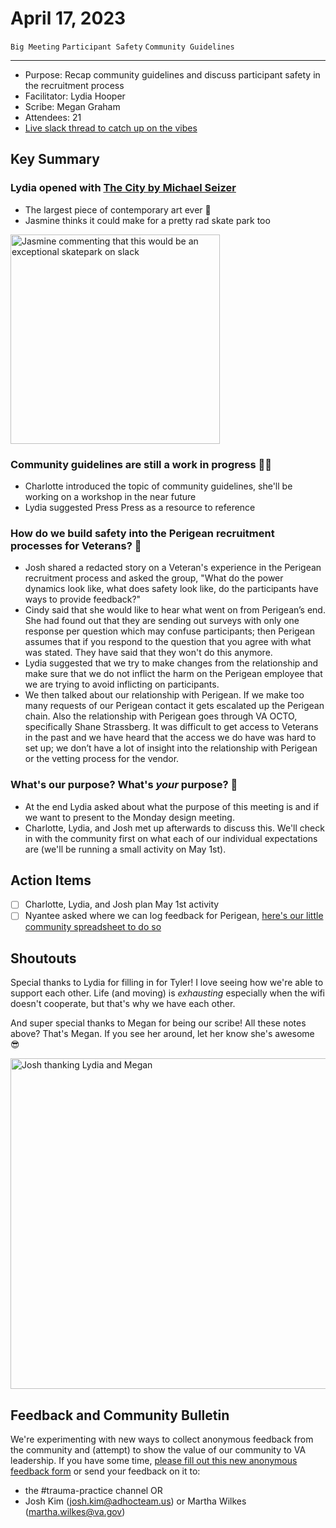 # April 17, 2023

`Big Meeting` `Participant Safety` `Community Guidelines`

---

- Purpose: Recap community guidelines and discuss participant safety in the recruitment process
- Facilitator: Lydia Hooper
- Scribe: Megan Graham
- Attendees: 21
- [Live slack thread to catch up on the vibes](https://dsva.slack.com/archives/C04F9JLSATE/p1681761657072649)

## Key Summary

### Lydia opened with [The City by Michael Seizer](https://www.widewalls.ch/magazine/michael-heizer-city)

- The largest piece of contemporary art ever 🎨
- Jasmine thinks it could make for a pretty rad skate park too

<img width="335" alt="Jasmine commenting that this would be an exceptional skatepark on slack" src="https://user-images.githubusercontent.com/14154792/234132730-b9d13270-475d-459b-b63b-d0238f33e60f.png">


### Community guidelines are still a work in progress 👩‍🍳

- Charlotte introduced the topic of community guidelines, she'll be working on a workshop in the near future
- Lydia suggested Press Press as a resource to reference

### How do we build safety into the Perigean recruitment processes for Veterans? 🏡

- Josh shared a redacted story on a Veteran's experience in the Perigean recruitment process and asked the group, "What do the power dynamics look like, what does safety look like, do the participants have ways to provide feedback?"
- Cindy said that she would like to hear what went on from Perigean’s end. She had found out that they are sending out surveys with only one response per question which may confuse participants; then Perigean assumes that if you respond to the question that you agree with what was stated. They have said that they won't do this anymore.
- Lydia suggested that we try to make changes from the relationship and make sure that we do not inflict the harm on the Perigean employee that we are trying to avoid inflicting on participants.
- We then talked about our relationship with Perigean.  If we make too many requests of our Perigean contact it gets escalated up the Perigean chain. Also the relationship with Perigean goes through VA OCTO, specifically Shane Strassberg. It was difficult to get access to Veterans in the past and we have heard that the access we do have was hard to set up; we don’t have a lot of insight into the relationship with Perigean or the vetting process for the vendor.

### What's our purpose? What's _your_ purpose? 💙

- At the end Lydia asked about what the purpose of this meeting is and if we want to present to the Monday design meeting.
- Charlotte, Lydia, and Josh met up afterwards to discuss this. We'll check in with the community first on what each of our individual expectations are (we'll be running a small activity on May 1st).

## Action Items
- [ ] Charlotte, Lydia, and Josh plan May 1st activity
- [ ] Nyantee asked where we can log feedback for Perigean, [here's our little community spreadsheet to do so](https://docs.google.com/spreadsheets/d/1Pe8eOgf1IKAjcaOjkwu2MIL91O9amoDyFLpTgZRa1GQ/edit?usp=sharing)

## Shoutouts
Special thanks to Lydia for filling in for Tyler! I love seeing how we're able to support each other. Life (and moving) is _exhausting_ especially when the wifi doesn't cooperate, but that's why we have each other.

And super special thanks to Megan for being our scribe! All these notes above? That's Megan. If you see her around, let her know she's awesome 😎

<img width="529" alt="Josh thanking Lydia and Megan" src="https://user-images.githubusercontent.com/14154792/234134105-6a0d622c-0889-4d4a-ac68-775e47c38d7b.png">

## Feedback and Community Bulletin 
We're experimenting with new ways to collect anonymous feedback from the community and (attempt) to show the value of our community to VA leadership. If you have some time, [please fill out this new anonymous feedback form](https://forms.gle/vNsyzjXj3BGDTnbh8) or send your feedback on it to:
- the #trauma-practice channel OR
- Josh Kim (josh.kim@adhocteam.us) or Martha Wilkes (martha.wilkes@va.gov)


